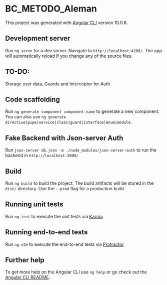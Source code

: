 # BC_METODO_Aleman

This project was generated with [Angular CLI](https://github.com/angular/angular-cli) version 10.0.6.

## Development server

Run `ng serve` for a dev server. Navigate to `http://localhost:4200/`. The app will automatically reload if you change any of the source files.

## TO-DO:
Storage user data, Guards and Interceptor for Auth.

## Code scaffolding

Run `ng generate component component-name` to generate a new component. You can also use `ng generate directive|pipe|service|class|guard|interface|enum|module`.

## Fake Backend with Json-server Auth

Run `json-server db.json -m ./node_modules/json-server-auth` to run the backend in `http://localhost:3000/`

## Build

Run `ng build` to build the project. The build artifacts will be stored in the `dist/` directory. Use the `--prod` flag for a production build.

## Running unit tests

Run `ng test` to execute the unit tests via [Karma](https://karma-runner.github.io).

## Running end-to-end tests

Run `ng e2e` to execute the end-to-end tests via [Protractor](http://www.protractortest.org/).

## Further help

To get more help on the Angular CLI use `ng help` or go check out the [Angular CLI README](https://github.com/angular/angular-cli/blob/master/README.md).
